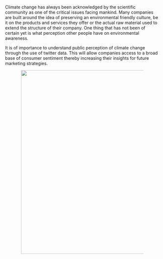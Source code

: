 Climate change has always been acknowledged by the scientific community as one of the critical issues facing mankind. Many companies are built around the idea of preserving an environmental friendly culture, be it on the products and services they offer or the actual raw material used to extend the structure of their company. One thing that has not been of certain yet is what perception other people have on environmental awareness.

It is of importance to understand public perception of climate change through the use of twitter data. This will allow companies access to a broad base of consumer sentiment thereby increasing their insights for future marketing strategies.

<div align="center" style="width: 400px; font-size: 80%; text-align: center; margin: 0 auto">
<img src="https://www.iberdrola.com/wcorp/gc/prod/en_US/comunicacion/cambio_climatico_economia_mult_1_res/Cambio_Climatico_Economia_746x419.jpg"
     style="float: center; padding-bottom=0.5em"
     width=600px/>

</div>
